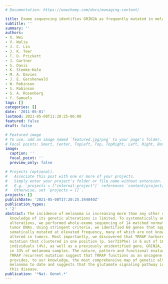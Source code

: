 ```yaml
---
# Documentation: https://wowchemy.com/docs/managing-content/

title: Exome sequencing identifies GRIN2A as frequently mutated in melanoma
subtitle: ''
summary: ''
authors:
- X. Wei
- V. Walia
- J. C. Lin
- J. K. Teer
- T. D. Prickett
- J. Gartner
- S. Davis
- K. Stemke-Hale
- M. A. Davies
- J. E. Gershenwald
- W. Robinson
- S. Robinson
- S. A. Rosenberg
- Y. Samuels
tags: []
categories: []
date: '2011-05-01'
lastmod: 2021-05-08T11:20:25-06:00
featured: false
draft: false

# Featured image
# To use, add an image named `featured.jpg/png` to your page's folder.
# Focal points: Smart, Center, TopLeft, Top, TopRight, Left, Right, BottomLeft, Bottom, BottomRight.
image:
  caption: ''
  focal_point: ''
  preview_only: false

# Projects (optional).
#   Associate this post with one or more of your projects.
#   Simply enter your project's folder or file name without extension.
#   E.g. `projects = ["internal-project"]` references `content/project/deep-learning/index.md`.
#   Otherwise, set `projects = []`.
projects: []
publishDate: '2021-05-08T17:20:25.344840Z'
publication_types:
- '2'
abstract: The incidence of melanoma is increasing more than any other cancer, and
  knowledge of its genetic alterations is limited. To systematically analyze such
  alterations, we performed whole-exome sequencing of 14 matched normal and metastatic
  tumor DNAs. Using stringent criteria, we identified 68 genes that appeared to be
  somatically mutated at elevated frequency, many of which are not known to be genetically
  altered in tumors. Most importantly, we discovered that TRRAP harbored a recurrent
  mutation that clustered in one position (p. Ser722Phe) in 6 out of 167 affected
  individuals (4%), as well as a previously unidentified gene, GRIN2A, which was mutated
  in 33% of melanoma samples. The nature, pattern and functional evaluation of the
  TRRAP recurrent mutation suggest that TRRAP functions as an oncogene. Our study
  provides, to our knowledge, the most comprehensive map of genetic alterations in
  melanoma to date and suggests that the glutamate signaling pathway is involved in
  this disease.
publication: '*Nat. Genet.*'
---
```

